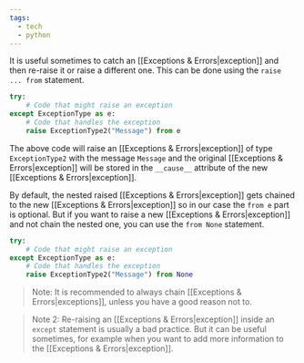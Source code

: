 ```yaml
---
tags:
  - tech
  - python
---
```

It is useful sometimes to catch an [[Exceptions & Errors|exception]] and then re-raise it or raise a different one.
This can be done using the `raise ... from` statement.

```python
try:
    # Code that might raise an exception
except ExceptionType as e:
    # Code that handles the exception
    raise ExceptionType2("Message") from e
```

The above code will raise an [[Exceptions & Errors|exception]] of type `ExceptionType2` with the message `Message` and the original [[Exceptions & Errors|exception]] will be stored in the `__cause__` attribute of the new [[Exceptions & Errors|exception]].

By default, the nested raised [[Exceptions & Errors|exception]] gets chained to the new [[Exceptions & Errors|exception]] so in our case the `from e` part is optional.
But if you want to raise a new [[Exceptions & Errors|exception]] and not chain the nested one, you can use the `from None` statement.

```python
try:
    # Code that might raise an exception
except ExceptionType as e:
    # Code that handles the exception
    raise ExceptionType2("Message") from None
```

> Note: It is recommended to always chain [[Exceptions & Errors|exceptions]], unless you have a good reason not to.

> Note 2: Re-raising an [[Exceptions & Errors|exception]] inside an `except` statement is usually a bad practice. But it can be useful sometimes, for example when you want to add more information to the [[Exceptions & Errors|exception]].